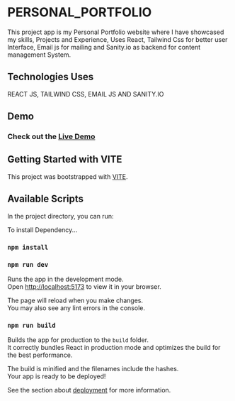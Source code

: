 # PERSONAL_PORTFOLIO

This project app is my Personal Portfolio website where I have showcased my skills, Projects and Experience, Uses React, Tailwind Css for better user Interface, Email js for mailing and Sanity.io as backend for content management System.

## Technologies Uses

REACT JS, TAILWIND CSS, EMAIL JS AND SANITY.IO

## Demo

### Check out the [Live Demo](https://basic-calculator-bisht60.netlify.app/)

## Getting Started with VITE

This project was bootstrapped with [VITE](https://v3.vitejs.dev/).

## Available Scripts

In the project directory, you can run:

To install Dependency...
### `npm install`

### `npm run dev`

Runs the app in the development mode.\
Open [http://localhost:5173](http://localhost:5173) to view it in your browser.

The page will reload when you make changes.\
You may also see any lint errors in the console.

### `npm run build`

Builds the app for production to the `build` folder.\
It correctly bundles React in production mode and optimizes the build for the best performance.

The build is minified and the filenames include the hashes.\
Your app is ready to be deployed!

See the section about [deployment](https://v3.vitejs.dev/guide/static-deploy.html) for more information.
